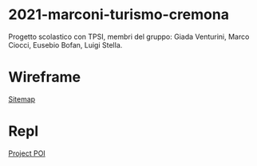 # 2021-marconi-turismo-cremona
Progetto scolastico con TPSI, membri del gruppo: Giada Venturini, Marco Ciocci, Eusebio Bofan, Luigi Stella.


# Wireframe
[Sitemap](https://app.diagrams.net/?title=Cremona.drawio#Uhttps%3A%2F%2Fraw.githubusercontent.com%2Fgiadaventurini-pixel%2F2021-marconi-turismo-cremona%2Fmain%2FCremona.drawio)

# Repl
[Project POI](https://repl.it/@LuigiStella/ProjectPOI)
